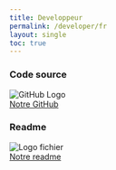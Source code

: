 ```yaml
---
title: Developpeur
permalink: /developer/fr
layout: single
toc: true
---
```


### Code source
<img src="../assets/images/logo-github.png" alt="GitHub Logo"><br>
<a href="https://github.com/InteraactionGroup/interaactionGaze">Notre GitHub</a>

### Readme
<img src="../assets/images/file-text.png" alt="Logo fichier"><br>
<a href="https://github.com/InteraactionGroup/interaactionGaze/blob/master/README-FR.md">Notre readme</a>
